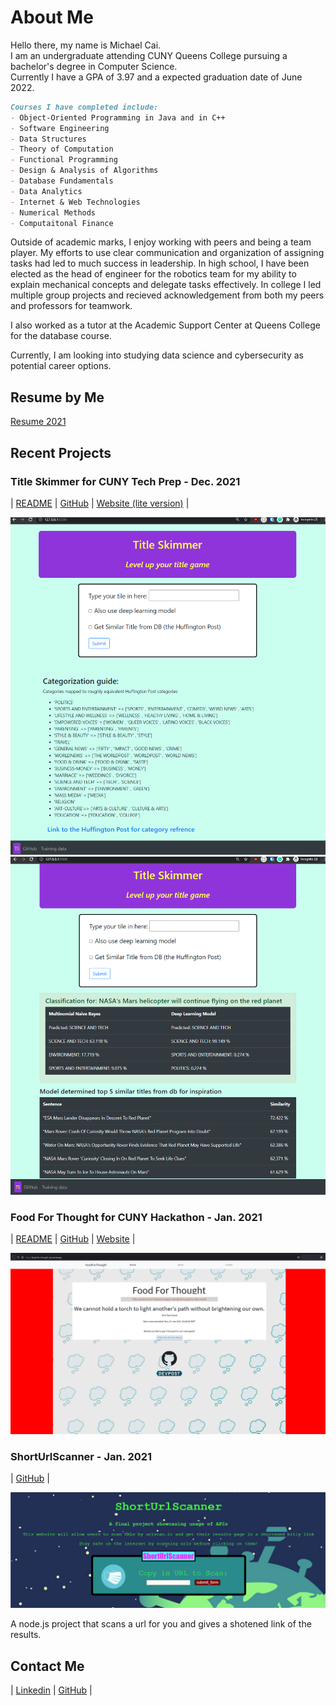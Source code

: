 # About Me
Hello there, my name is Michael Cai.   
I am an undergraduate attending CUNY Queens College pursuing a bachelor's degree in Computer Science.   
Currently I have a GPA of 3.97 and a expected graduation date of June 2022.  

```markdown
Courses I have completed include: 
- Object-Oriented Programming in Java and in C++  
- Software Engineering  
- Data Structures 
- Theory of Computation  
- Functional Programming  
- Design & Analysis of Algorithms   
- Database Fundamentals  
- Data Analytics  
- Internet & Web Technologies    
- Numerical Methods  
- Computaitonal Finance  
```

Outside of academic marks, I enjoy working with peers and being a team player. My efforts to use clear communication and organization of assigning tasks had led to much success in leadership. In high school, I have been elected as the head of engineer for the robotics team for my ability to explain mechanical concepts and delegate tasks effectively. In college I led multiple group projects and recieved acknowledgement from both my peers and professors for teamwork. 

I also worked as a tutor at the Academic Support Center at Queens College for the database course.

Currently, I am looking into studying data science and cybersecurity as potential career options. 

## Resume by Me 

[Resume 2021](resume/Cai_Resume_2022.pdf)

## Recent Projects  
  
### Title Skimmer for CUNY Tech Prep - Dec. 2021  

| [README](https://github.com/michael0419/TitleSkimmer#readme)  | [GitHub](https://github.com/michael0419/TitleSkimmer)  | [Website (lite version)](https://title-skimmer-lite.herokuapp.com/) |  
 
![titleSkimmer front page](images/titleSkimmer0.png)
![titleSkimmer results](images/titleSkimmer1.png)  

### Food For Thought for CUNY Hackathon - Jan. 2021  

| [README](https://github.com/Slaeh/FoodForThought#readme)  | [GitHub](https://github.com/Slaeh/FoodForThought)  | [Website](https://food-for-thought-psi.vercel.app/) |  
 
![foodforthought](images/foodforthought.png)  


### ShortUrlScanner - Jan. 2021 

| [GitHub](https://github.com/michael0419/ShortUrlScanner) |  

![ShortUrlScanner](images/shorturlscanner.png) 
 
A node.js project that scans a url for you and gives a shotened link of the results.  



## Contact Me  

| [Linkedin](https://www.linkedin.com/in/michael-cai-a6515921b/)  | [GitHub](https://github.com/michael0419) |  

